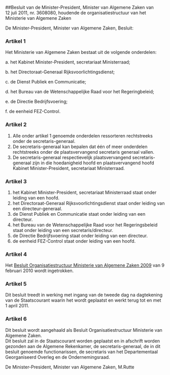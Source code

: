 <meta http-equiv='Content-Type' content='text/html; charset=utf-8' />

##Besluit van de Minister-President, Minister van Algemene Zaken van 12 juli 2011, nr. 3608080, houdende de organisatiestructuur van het Ministerie van Algemene Zaken

De Minister-President, Minister van Algemene Zaken,  Besluit:    

### Artikel  1  

Het Ministerie van Algemene Zaken bestaat uit de volgende onderdelen: 

a. het Kabinet Minister-President, secretariaat Ministerraad;  

b. het Directoraat-Generaal Rijksvoorlichtingsdienst;  

c. de Dienst Publiek en Communicatie;  

d. het Bureau van de Wetenschappelijke Raad voor het Regeringbeleid;  

e. de Directie Bedrijfsvoering;  

f. de eenheid FEZ-Control.    

### Artikel  2  

1.  Alle onder artikel 1 genoemde onderdelen ressorteren rechtstreeks onder de secretaris-generaal.   
2.  De secretaris-generaal kan bepalen dat één of meer onderdelen rechtstreeks onder de plaatsvervangend secretaris generaal vallen.   
3.  De secretaris-generaal respectievelijk plaatsvervangend secretaris-generaal zijn in die hoedanigheid hoofd en plaatsvervangend hoofd Kabinet Minister-President, secretariaat Ministerraad.   

### Artikel  3  

1.  het Kabinet Minister-President, secretariaat Ministerraad staat onder leiding van een hoofd.   
2.  het Directoraat-Generaal Rijksvoorlichtingsdienst staat onder leiding van een directeur-generaal.   
3.  de Dienst Publiek en Communicatie staat onder leiding van een directeur.   
4.  het Bureau van de Wetenschappelijke Raad voor het Regeringsbeleid staat onder leiding van een secretaris/directeur.   
5.  de Directie Bedrijfsvoering staat onder leiding van een directeur.   
6.  de eenheid FEZ-Control staat onder leiding van een hoofd.   

### Artikel  4  

Het [Besluit Organisatiestructuur Ministerie van Algemene Zaken 2009](../../../../../../../../ministeriele-regeling/besluit/organisatiestructuur/ministerie/van/algemene/zaken/2009/BWBR0027291/README.md) van 9 februari 2010 wordt ingetrokken.  

### Artikel  5  

Dit besluit treedt in werking met ingang van de tweede dag na dagtekening van de Staatscourant waarin het wordt geplaatst en werkt terug tot en met 1 april 2011.  

### Artikel  6  

Dit besluit wordt aangehaald als Besluit Organisatiestructuur Ministerie van Algemene Zaken.  
Dit besluit zal in de Staatscourant worden geplaatst en in afschrift worden gezonden aan de Algemene Rekenkamer, de secretaris-generaal, de in dit besluit genoemde functionarissen, de secretaris van het Departementaal Georganiseerd Overleg en de Ondernemingsraad.  

De Minister-President, 
Minister van Algemene Zaken,
M.Rutte   
